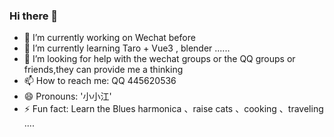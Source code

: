 ### Hi there 👋

- 🔭 I’m currently working on Wechat before
- 🌱 I’m currently learning Taro + Vue3 , blender ......
- 🤔 I’m looking for help with the wechat groups or the QQ groups or friends,they can provide me a thinking
- 📫 How to reach me: QQ 445620536  
- 😄 Pronouns: '小小江'
- ⚡ Fun fact: Learn the Blues harmonica 、raise cats 、cooking 、traveling ....
